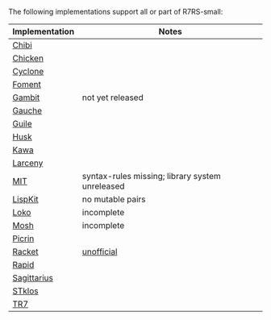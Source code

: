 The following implementations support all or part of R7RS-small:

| **Implementation** | **Notes** |
|---|---|
|[Chibi](https://github.com/ashinn/chibi-scheme)||
|[Chicken](https://www.call-cc.org/)||
|[Cyclone](http://justinethier.github.io/cyclone/)||
|[Foment](https://github.com/leftmike/foment)||
|[Gambit](http://gambitscheme.org)|not yet released|
|[Gauche](http://practical-scheme.net/gauche/)||
|[Guile](https://www.gnu.org/software/guile/)||
|[Husk](https://github.com/justinethier/husk-scheme)||
|[Kawa](https://www.gnu.org/software/kawa/index.html)||
|[Larceny](http://larcenists.org/)||
|[MIT](https://www.gnu.org/software/mit-scheme)|syntax-rules missing; library system unreleased|
|[LispKit](https://github.com/objecthub/swift-lispkit)|no mutable pairs|
|[Loko](https://scheme.fail)|incomplete|
|[Mosh](http://mosh.monaos.org/files/doc/text/About-txt.html)|incomplete|
|[Picrin](https://github.com/picrin-scheme/picrin)||
|[Racket](http://racket-lang.org/)|[unofficial](https://github.com/lexi-lambda/racket-r7rs)|
|[Rapid](https://gitlab.com/nieper/rapid-scheme)||
|[Sagittarius](https://bitbucket.org/ktakashi/sagittarius-scheme/wiki/Home)||
|[STklos](https://stklos.net)||
|[TR7](https://gitlab.com/jobol/tr7)||
